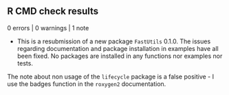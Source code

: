 ## R CMD check results

0 errors | 0 warnings | 1 note

* This is a resubmission of a new package `FastUtils` 0.1.0. The issues regarding documentation and package installation in examples have all been fixed. No packages are installed in any functions nor examples nor tests.

The note about non usage of the `lifecycle` package is a false positive - I use the badges function in the `roxygen2` documentation.
